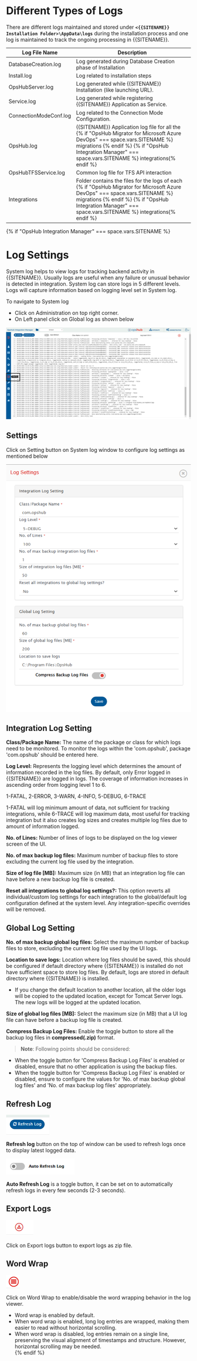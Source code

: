 # Different Types of Logs

There are different logs maintained and stored under **`<{{SITENAME}} Installation Folder>\AppData\logs`** during the installation process and one log is maintained to track the ongoing processing in {{SITENAME}}.

| **Log File Name**       | **Description**                                                                                                                                                                                                                            |
|--------------------------|--------------------------------------------------------------------------------------------------------------------------------------------------------------------------------------------------------------------------------------------|
| DatabaseCreation.log     | Log generated during Database Creation phase of Installation                                                                                                                                                                               |
| Install.log              | Log related to installation steps                                                                                                                                                                                                          |
| OpsHubServer.log         | Log generated while {{SITENAME}} Installation (like launching URL).                                                                                                                                                                        |
| Service.log              | Log generated while registering {{SITENAME}} Application as Service.                                                                                                                                                                       |
| ConnectionModeConf.log   | Log related to the Connection Mode Configuration.                                                                                                                                                                                          |
| OpsHub.log               | {{SITENAME}} Application log file for all the {% if "OpsHub Migrator for Microsoft Azure DevOps" === space.vars.SITENAME %} migrations {% endif %} {% if "OpsHub Integration Manager" === space.vars.SITENAME %} integrations{% endif %}   |
| OpsHubTFSService.log     | Common log file for TFS API interaction                                                                                                                                                                                                    |
| Integrations             | Folder contains the files for the logs of each {% if "OpsHub Migrator for Microsoft Azure DevOps" === space.vars.SITENAME %} migrations {% endif %} {% if "OpsHub Integration Manager" === space.vars.SITENAME %} integrations{% endif %}  |

{% if "OpsHub Integration Manager" === space.vars.SITENAME %}

# Log Settings

System log helps to view logs for tracking backend activity in {{SITENAME}}. Usually logs are useful when any failure or unusual behavior is detected in integration. System log can store logs in 5 different levels. Logs will capture information based on logging level set in System log.

To navigate to System log

* Click on Administration on top right corner.
* On Left panel click on Global log as shown below

![systemlog2_a.png](../../assets/systemlog2-a.png)

## Settings

Click on Setting button on System log window to configure log settings as mentioned below

![systemlog7.png](../../assets/systemlog7.png)


## Integration Log Setting

**Class/Package Name:** The name of the package or class for which logs need to be monitored. To monitor the logs within the 'com.opshub', package 'com.opshub' should be entered here.  

**Log Level:** Represents the logging level which determines the amount of information recorded in the log files. By default, only Error logged in {{SITENAME}} are logged in logs. The coverage of information increases in ascending order from logging level 1 to 6.

1-FATAL, 2-ERROR, 3-WARN, 4-INFO, 5-DEBUG, 6-TRACE


1-FATAL will log minimum amount of data, not sufficient for tracking integrations, while 6-TRACE will log maximum data, most useful for tracking integration but it also creates log sizes and creates multiple log files due to amount of information logged.  

**No. of Lines:** Number of lines of logs to be displayed on the log viewer screen of the UI.  

**No. of max backup log files:** Maximum number of backup files to store excluding the current log file used by the integration.  

**Size of log file [MB]:** Maximum size (in MB) that an integration log file can have before a new backup log file is created.  

**Reset all integrations to global log settings?:** This option reverts all individual/custom log settings for each integration to the global/default log configuration defined at the system level. Any integration-specific overrides will be removed.  


## Global Log Setting

**No. of max backup global log files:** Select the maximum number of backup files to store, excluding the current log file used by the UI logs.  

**Location to save logs:** Location where log files should be saved, this should be configured if default directory where {{SITENAME}} is installed do not have sufficient space to store log files. By default, logs are stored in default directory where {{SITENAME}} is installed.  
* If you change the default location to another location, all the older logs will be copied to the updated location, except for Tomcat Server logs. The new logs will be logged at the updated location.  

**Size of global log files [MB]:** Select the maximum size (in MB) that a UI log file can have before a backup log file is created.  

**Compress Backup Log Files:** Enable the toggle button to store all the backup log files in **compressed(.zip)** format.  

>**Note**: Following points should be considered:  
* When the toggle button for 'Compress Backup Log Files' is enabled or disabled, ensure that no other application is using the backup files.  
* When the toggle button for 'Compress Backup Log Files' is enabled or disabled, ensure to configure the values for 'No. of max backup global log files' and 'No. of max backup log files' appropriately.  


## Refresh Log

![systemlog3.png](../../assets/systemlog3.png)

**Refresh log** button on the top of window can be used to refresh logs once to display latest logged data.  

![systemlog4.png](../../assets/systemlog4.png)

**Auto Refresh Log** is a toggle button, it can be set on to automatically refresh logs in every few seconds (2-3 seconds).  


## Export Logs

![systemlog5.png](../../assets/systemlog5.png)

Click on Export logs button to export logs as zip file.  

## Word Wrap

![systemlog_wordwrap.png](../../assets/Systemlog-wordwrap.png)

Click on Word Wrap to enable/disable the word wrapping behavior in the log viewer.  
* Word wrap is enabled by default.  
* When word wrap is enabled, long log entries are wrapped, making them easier to read without horizontal scrolling.  
* When word wrap is disabled, log entries remain on a single line, preserving the visual alignment of timestamps and structure. However, horizontal scrolling may be needed.  
  {% endif %}
